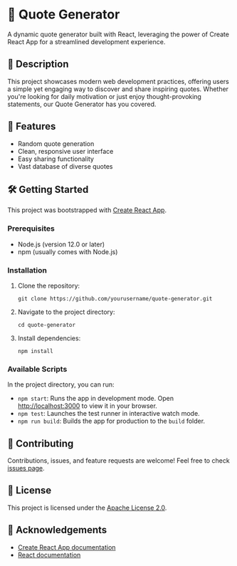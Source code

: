 # 💬 Quote Generator

A dynamic quote generator built with React, leveraging the power of Create React App for a streamlined development experience.

## 📖 Description

This project showcases modern web development practices, offering users a simple yet engaging way to discover and share inspiring quotes. Whether you're looking for daily motivation or just enjoy thought-provoking statements, our Quote Generator has you covered.

## 🚀 Features

- Random quote generation
- Clean, responsive user interface
- Easy sharing functionality
- Vast database of diverse quotes

## 🛠️ Getting Started

This project was bootstrapped with [Create React App](https://github.com/facebook/create-react-app).

### Prerequisites

- Node.js (version 12.0 or later)
- npm (usually comes with Node.js)

### Installation

1. Clone the repository:
   ```
   git clone https://github.com/yourusername/quote-generator.git
   ```
2. Navigate to the project directory:
   ```
   cd quote-generator
   ```
3. Install dependencies:
   ```
   npm install
   ```

### Available Scripts

In the project directory, you can run:

- `npm start`: Runs the app in development mode. Open [http://localhost:3000](http://localhost:3000) to view it in your browser.
- `npm test`: Launches the test runner in interactive watch mode.
- `npm run build`: Builds the app for production to the `build` folder.

## 🤝 Contributing

Contributions, issues, and feature requests are welcome! Feel free to check [issues page](https://github.com/yourusername/quote-generator/issues).

## 📝 License

This project is licensed under the [Apache License 2.0](https://www.apache.org/licenses/LICENSE-2.0).

## 🙏 Acknowledgements

- [Create React App documentation](https://facebook.github.io/create-react-app/docs/getting-started)
- [React documentation](https://reactjs.org/)

